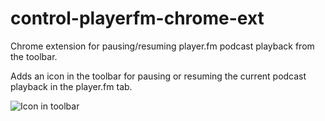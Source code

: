 control-playerfm-chrome-ext
===========================

Chrome extension for pausing/resuming player.fm podcast playback from the toolbar.

Adds an icon in the toolbar for pausing or resuming the current podcast playback in the player.fm tab.

![Icon in toolbar](https://raw.github.com/jfretin/control-playerfm-chrome-ext/master/screen1_toolbar.png)